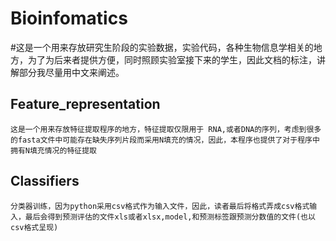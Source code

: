 # Bioinfomatics
#这是一个用来存放研究生阶段的实验数据，实验代码，各种生物信息学相关的地方，为了为后来者提供方便，同时照顾实验室接下来的学生，因此文档的标注，讲解部分我尽量用中文来阐述。

## Feature_representation
  `这是一个用来存放特征提取程序的地方，特征提取仅限用于 RNA,或者DNA的序列，考虑到很多的fasta文件中可能存在缺失序列片段而采用N填充的情况，因此，本程序也提供了对于程序中拥有N填充情况的特征提取
`
## Classifiers
  `分类器训练，因为python采用csv格式作为输入文件，因此，读者最后将格式弄成csv格式输入，最后会得到预测评估的文件xls或者xlsx,model,和预测标签跟预测分数值的文件(也以csv格式呈现)
`
